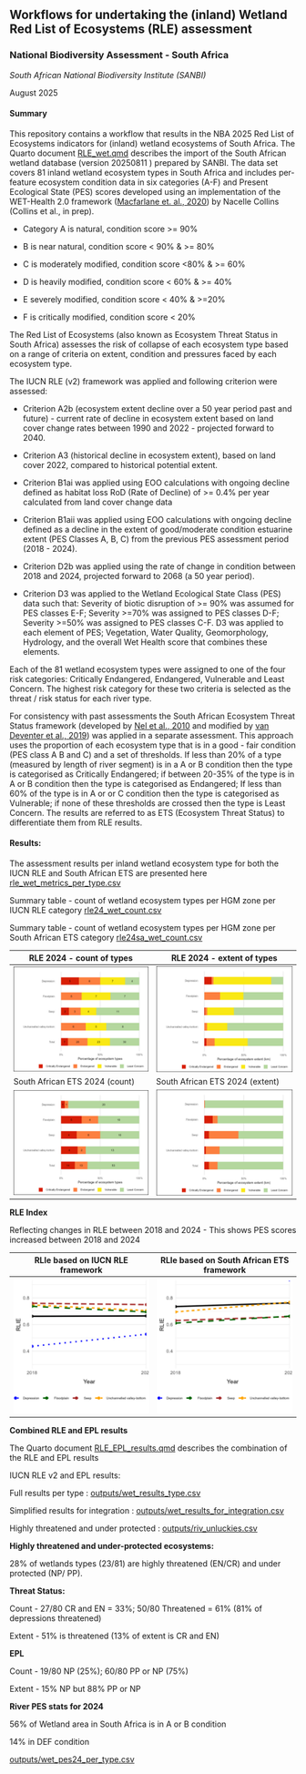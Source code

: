 ## **Workflows for undertaking the (inland) Wetland Red List of Ecosystems (RLE) assessment**

### **National Biodiversity Assessment - South Africa**

*South African National Biodiversity Institute (SANBI)*

August 2025

#### **Summary**

This repository contains a workflow that results in the NBA 2025 Red List of Ecosystems indicators for (inland) wetland ecosystems of South Africa. The Quarto document [RLE_wet.qmd](RLE_wet.qmd) describes the import of the South African wetland database (version 20250811 ) prepared by SANBI. The data set covers 81 inland wetland ecosystem types in South Africa and includes per-feature ecosystem condition data in six categories (A-F) and Present Ecological State (PES) scores developed using an implementation of the WET-Health 2.0 framework ([Macfarlane et. al., 2020](https://frcsa.org.za/wp-content/uploads/2020/10/TT-820_Final-web.pdf)) by Nacelle Collins (Collins et al., in prep).

-   Category A is natural, condition score \>= 90%

-   B is near natural, condition score \< 90% & \>= 80%

-   C is moderately modified, condition score \<80% & \>= 60%

-   D is heavily modified, condition score \< 60% & \>= 40%

-   E severely modified, condition score \< 40% & \>=20%

-   F is critically modified, condition score \< 20%

The Red List of Ecosystems (also known as Ecosystem Threat Status in South Africa) assesses the risk of collapse of each ecosystem type based on a range of criteria on extent, condition and pressures faced by each ecosystem type.

The IUCN RLE (v2) framework was applied and following criterion were assessed:

-   Criterion A2b (ecosystem extent decline over a 50 year period past and future) - current rate of decline in ecosystem extent based on land cover change rates between 1990 and 2022 - projected forward to 2040.

-   Criterion A3 (historical decline in ecosystem extent), based on land cover 2022, compared to historical potential extent.

-   Criterion B1ai was applied using EOO calculations with ongoing decline defined as habitat loss RoD (Rate of Decline) of \>= 0.4% per year calculated from land cover change data

-   Criterion B1aii was applied using EOO calculations with ongoing decline defined as a decline in the extent of good/moderate condition estuarine extent (PES Classes A, B, C) from the previous PES assessment period (2018 - 2024).

-   Criterion D2b was applied using the rate of change in condition between 2018 and 2024, projected forward to 2068 (a 50 year period).

-   Criterion D3 was applied to the Wetland Ecological State Class (PES) data such that: Severity of biotic disruption of \>= 90% was assumed for PES classes E-F; Severity \>=70% was assigned to PES classes D-F; Severity \>=50% was assigned to PES classes C-F. D3 was applied to each element of PES; Vegetation, Water Quality, Geomorphology, Hydrology, and the overall Wet Health score that combines these elements.

Each of the 81 wetland ecosystem types were assigned to one of the four risk categories: Critically Endangered, Endangered, Vulnerable and Least Concern. The highest risk category for these two criteria is selected as the threat / risk status for each river type.

For consistency with past assessments the South African Ecosystem Threat Status framework (developed by [Nel et al., 2010](DOI:%2010.1111/j.1472-4642.2006.00308.x) and modified by [van Deventer et al., 2019](http://hdl.handle.net/20.500.12143/5847)) was applied in a separate assessment. This approach uses the proportion of each ecosystem type that is in a good - fair condition (PES class A B and C) and a set of thresholds. If less than 20% of a type (measured by length of river segment) is in a A or B condition then the type is categorised as Critically Endangered; if between 20-35% of the type is in A or B condition then the type is categorised as Endangered; If less than 60% of the type is in A or or C condition then the type is categorised as Vulnerable; if none of these thresholds are crossed then the type is Least Concern. The results are referred to as ETS (Ecosystem Threat Status) to differentiate them from RLE results.

#### **Results:**

The assessment results per inland wetland ecosystem type for both the IUCN RLE and South African ETS are presented here [rle_wet_metrics_per_type.csv](outputs/rle_wet_metrics_per_type.csv)

Summary table - count of wetland ecosystem types per HGM zone per IUCN RLE category [rle24_wet_count.csv](outputs/rle24_wet_count.csv)

Summary table - count of wetland ecosystem types per HGM zone per South African ETS category [rle24sa_wet_count.csv](outputs/rle24sa_wet_count.csv)

| RLE 2024 - count of types | RLE 2024 - extent of types |
|------------------------------------|------------------------------------|
| ![](outputs/rle24_wet_barplot_count.jpeg) | ![](outputs/rle24_wet_barplot_ext.jpeg) |
| South African ETS 2024 (count) | South African ETS 2024 (extent) |
| ![](outputs/rle24sa_wet_barplot_count.jpeg) | ![](outputs/rle24sa_wet_barplot_ext.jpeg) |

**RLE Index**

Reflecting changes in RLE between 2018 and 2024 - This shows PES scores increased between 2018 and 2024

| RLIe based on IUCN RLE framework | RLIe based on South African ETS framework |
|------------------------------------|------------------------------------|
| ![](outputs/rlie_plot.jpeg) | ![](outputs/rliesa_plot.jpeg) |

**Combined RLE and EPL results**

The Quarto document [RLE_EPL_results.qmd](RLE_EPL_results.qmd) describes the combination of the RLE and EPL results

IUCN RLE v2 and EPL results:

Full results per type : [outputs/wet_results_type.csv](outputs/wet_results_type.csv)

Simplified results for integration : [outputs/wet_results_for_integration.csv](outputs/wet_results_for_integration.csv)

Highly threatened and under protected : [outputs/riv_unluckies.csv](outputs/wet_unluckies.csv)

**Highly threatened and under-protected ecosystems:**

28% of wetlands types (23/81) are highly threatened (EN/CR) and under protected (NP/ PP).

**Threat Status:**

Count - 27/80 CR and EN = 33%; 50/80 Threatened = 61% (81% of depressions threatened)

Extent - 51% is threatened (13% of extent is CR and EN)

**EPL**

Count - 19/80 NP (25%); 60/80 PP or NP (75%)

Extent - 15% NP but 88% PP or NP

**River PES stats for 2024**

56% of Wetland area in South Africa is in A or B condition

14% in DEF condition

[outputs/wet_pes24_per_type.csv](outputs/wet_pes24_per_type.csv)
